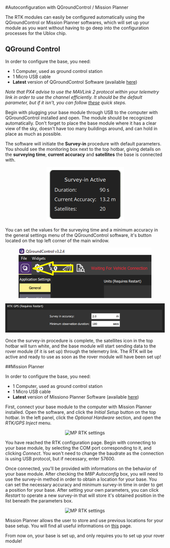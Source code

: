 #Autoconfiguration with QGroundControl / Mission Planner

The RTK modules can easily be configured automatically using the QGroundControl or Mission Planner softwares, which will set up your module as you want without having to go deep into the configuration processes for the Ublox chip.

## QGround Control

In order to configure the base, you need: 
* 1 Computer, used as ground control station
* 1 Micro USB cable
* **Latest** version of QGroundControl Software (available [here](https://docs.qgroundcontrol.com/en/getting_started/download_and_install.html))

_Note that PX4 advise to use the MAVLink 2 protocol within your telemetry link in order to use the channel efficiently. It should be the default parameter, but if it isn't, you can follow [these](https://docs.px4.io/en/advanced_features/rtk-gps.html#mavlink2) quick steps._

Begin with plugging your base module through USB to the computer with QGroundControl installed and open. The module should be recognized automatically. Don't forget to place the base module where it has a clear view of the sky, doesn't have too many buildings around, and can hold in place as much as possible.

The software will initiate the **Survey-in** procedure with default parameters. You should see the monitoring box next to the top hotbar, giving details on the **surveying time**, **current accuracy** and **satellites** the base is connected with.

<p align="center">
  <img src="./images/qgsvin.png?raw=true" alt="QG Survey dialog box"/>
</p>

You can set the values for the surveying time and a minimum accuracy in the general settings menu of the QGroundControl software, it's button located on the top left corner of the main window.

<p align="center">
  <img src="./images/qgbutton.png?raw=true" alt="QG General settings button"/>
</p>

<p align="center">
  <img src="./images/qgset.jpg?raw=true" alt="QG RTK settings"/>
</p>

Once the survey-in procedure is complete, the satellites icon in the top hotbar will turn white, and the base module will start sending data to the rover module (if it is set up) through the telemetry link. The RTK will be active and ready to use as soon as the rover module will have been set up!

##Mission Planner

In order to configure the base, you need: 
* 1 Computer, used as ground control station
* 1 Micro USB cable
* **Latest** version of Missiono Planner Software (available [here](http://firmware.ardupilot.org/Tools/MissionPlanner/))

First, connect your base module to the computer with Mission Planner installed. Open the software, and click the _Initial Setup_ button on the top hotbar. In the left panel, click the _Optional Hardware_ section, and open the _RTK/GPS Inject_ menu. 

<p align="center">
  <img src="./images/mp1.jpg?raw=true" alt="MP RTK settings"/>
</p>

You have reached the RTK configuration page. Begin with connecting to your base module, by selecting the COM port corresponding to it, and clicking _Connect_. You won't need to change the baudrate as the connection is using USB protocol, but if necessary, enter 57600.

Once connected, you'll be provided with informations on the behavior of your base module. After checking the _M8P Autoconfig_ box, you will need to use the survey-in method in order to obtain a location for your base. You can set the necessary accuracy and minimum survey-in time in order to get a position for your base. After setting your own parameters, you can click _Restart_ to operate a new survey-in that will store it's obtained position in the list beneath the parameters box.

<p align="center">
  <img src="./images/mp2.jpg?raw=true" alt="MP RTK settings"/>
</p>

Mission Planner allows the user to store and use previous locations for your base setup. You will find all useful informations on [this](http://ardupilot.org/copter/docs/common-here-plus-gps.html?highlight=rtk#base-module-setting-using-mission-planner) page.

From now on, your base is set up, and only requires you to set up your rover module!















